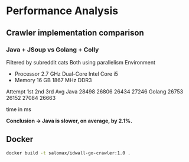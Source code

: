 # Performance Analysis

## Crawler implementation comparison
### Java + JSoup vs Golang + Colly

Filtered by subreddit cats
Both using parallelism 
Environment
* Processor 2.7 GHz Dual-Core Intel Core i5
* Memory 16 GB 1867 MHz DDR3
         
Attempt  1st      2nd      3rd      Avg
Java     28498    26806    26434    27246
Golang   26753    26152    27084    26663

time in ms

**Conclusion -> Java is slower, on average, by 2.1%.** 



## Docker

```sh
docker build -t salomax/idwall-go-crawler:1.0 .
```